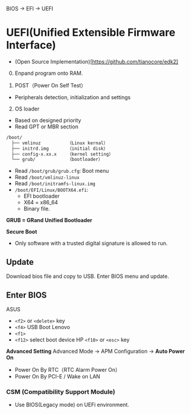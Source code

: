 BIOS -> EFI -> UEFI

# UEFI(Unified Extensible Firmware Interface)

* (Open Source Implementation)[https://github.com/tianocore/edk2] 

0. Enpand program onto RAM.

1. POST（Power On Self Test）
* Peripherals detection, initialization and settings

2. OS loader
* Based on designed priority
* Read GPT or MBR section


```txt
/boot/
  ├── vmlinuz          （Linux kernal）
  ├── initrd.img       （initial disk）
  ├── config-x.xx.x    （kernel setting）
  └── grub/            （bootloader）
```
* Read `/boot/grub/grub.cfg`: Boot menu
* Read `/boot/vmlinuz-linux`
* Read `/boot/initramfs-linux.img`
* `/boot/EFI/Linux/BOOTX64.efi`: 
    * EFI bootloader
    * X64 = x86_64
    * Binary file.

**GRUB = GRand Unified Bootloader**

**Secure Boot**
* Only software with a trusted digital signature is allowed to run.


## Update
Download bios file and copy to USB.
Enter BIOS menu and update.

## Enter BIOS
ASUS
* `<f2>` or `<delete>` key
* `<f4>` USB Boot
Lenovo
* `<f1>`  
* `<f12>` select boot device
HP
`<f10>` or `<esc>` key


**Advanced Setting**
Advanced Mode -> APM Configuration -> **Auto Power On**
* Power On By RTC（RTC Alarm Power On）
* Power On By PCI-E / Wake on LAN


### CSM (Compatibility Support Module)     
* Use BIOS(Legacy mode) on UEFi environment.
